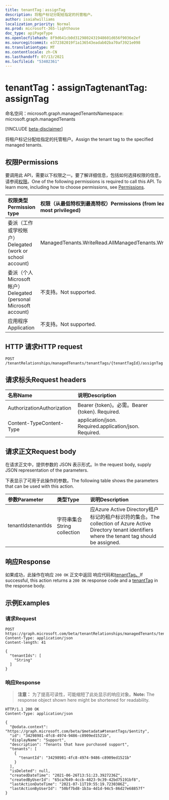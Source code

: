 ```yaml
---
title: tenantTag：assignTag
description: 将租户标记分配给指定的托管租户。
author: isaiahwilliams
localization_priority: Normal
ms.prod: microsoft-365-lighthouse
doc_type: apiPageType
ms.openlocfilehash: 8f9d641cb0d3129802431948601d656f9036e2ef
ms.sourcegitcommit: e372382019f1a136543eadab02ba70af3921e098
ms.translationtype: MT
ms.contentlocale: zh-CN
ms.lasthandoff: 07/13/2021
ms.locfileid: "53402361"
---
```

# <a name="tenanttag-assigntag"></a><span data-ttu-id="d39aa-103">tenantTag：assignTag</span><span class="sxs-lookup"><span data-stu-id="d39aa-103">tenantTag: assignTag</span></span>
<span data-ttu-id="d39aa-104">命名空间：microsoft.graph.managedTenants</span><span class="sxs-lookup"><span data-stu-id="d39aa-104">Namespace: microsoft.graph.managedTenants</span></span>

[!INCLUDE [beta-disclaimer](../../includes/beta-disclaimer.md)]

<span data-ttu-id="d39aa-105">将租户标记分配给指定的托管租户。</span><span class="sxs-lookup"><span data-stu-id="d39aa-105">Assign the tenant tag to the specified managed tenants.</span></span>

## <a name="permissions"></a><span data-ttu-id="d39aa-106">权限</span><span class="sxs-lookup"><span data-stu-id="d39aa-106">Permissions</span></span>
<span data-ttu-id="d39aa-p101">要调用此 API，需要以下权限之一。要了解详细信息，包括如何选择权限的信息，请参阅[权限](/graph/permissions-reference)。</span><span class="sxs-lookup"><span data-stu-id="d39aa-p101">One of the following permissions is required to call this API. To learn more, including how to choose permissions, see [Permissions](/graph/permissions-reference).</span></span>

|<span data-ttu-id="d39aa-109">权限类型</span><span class="sxs-lookup"><span data-stu-id="d39aa-109">Permission type</span></span>|<span data-ttu-id="d39aa-110">权限（从最低特权到最高特权）</span><span class="sxs-lookup"><span data-stu-id="d39aa-110">Permissions (from least to most privileged)</span></span>|
|:---|:---|
|<span data-ttu-id="d39aa-111">委派（工作或学校帐户）</span><span class="sxs-lookup"><span data-stu-id="d39aa-111">Delegated (work or school account)</span></span>|<span data-ttu-id="d39aa-112">ManagedTenants.WriteRead.All</span><span class="sxs-lookup"><span data-stu-id="d39aa-112">ManagedTenants.WriteRead.All</span></span>|
|<span data-ttu-id="d39aa-113">委派（个人 Microsoft 帐户）</span><span class="sxs-lookup"><span data-stu-id="d39aa-113">Delegated (personal Microsoft account)</span></span>|<span data-ttu-id="d39aa-114">不支持。</span><span class="sxs-lookup"><span data-stu-id="d39aa-114">Not supported.</span></span>|
|<span data-ttu-id="d39aa-115">应用程序</span><span class="sxs-lookup"><span data-stu-id="d39aa-115">Application</span></span>|<span data-ttu-id="d39aa-116">不支持。</span><span class="sxs-lookup"><span data-stu-id="d39aa-116">Not supported.</span></span>|

## <a name="http-request"></a><span data-ttu-id="d39aa-117">HTTP 请求</span><span class="sxs-lookup"><span data-stu-id="d39aa-117">HTTP request</span></span>

<!-- {
  "blockType": "ignored"
}
-->
``` http
POST /tenantRelationships/managedTenants/tenantTags/{tenantTagId}/assignTag
```

## <a name="request-headers"></a><span data-ttu-id="d39aa-118">请求标头</span><span class="sxs-lookup"><span data-stu-id="d39aa-118">Request headers</span></span>
|<span data-ttu-id="d39aa-119">名称</span><span class="sxs-lookup"><span data-stu-id="d39aa-119">Name</span></span>|<span data-ttu-id="d39aa-120">说明</span><span class="sxs-lookup"><span data-stu-id="d39aa-120">Description</span></span>|
|:---|:---|
|<span data-ttu-id="d39aa-121">Authorization</span><span class="sxs-lookup"><span data-stu-id="d39aa-121">Authorization</span></span>|<span data-ttu-id="d39aa-p102">Bearer {token}。必需。</span><span class="sxs-lookup"><span data-stu-id="d39aa-p102">Bearer {token}. Required.</span></span>|
|<span data-ttu-id="d39aa-124">Content-Type</span><span class="sxs-lookup"><span data-stu-id="d39aa-124">Content-Type</span></span>|<span data-ttu-id="d39aa-p103">application/json. Required.</span><span class="sxs-lookup"><span data-stu-id="d39aa-p103">application/json. Required.</span></span>|

## <a name="request-body"></a><span data-ttu-id="d39aa-127">请求正文</span><span class="sxs-lookup"><span data-stu-id="d39aa-127">Request body</span></span>
<span data-ttu-id="d39aa-128">在请求正文中，提供参数的 JSON 表示形式。</span><span class="sxs-lookup"><span data-stu-id="d39aa-128">In the request body, supply JSON representation of the parameters.</span></span>

<span data-ttu-id="d39aa-129">下表显示了可用于此操作的参数。</span><span class="sxs-lookup"><span data-stu-id="d39aa-129">The following table shows the parameters that can be used with this action.</span></span>

|<span data-ttu-id="d39aa-130">参数</span><span class="sxs-lookup"><span data-stu-id="d39aa-130">Parameter</span></span>|<span data-ttu-id="d39aa-131">类型</span><span class="sxs-lookup"><span data-stu-id="d39aa-131">Type</span></span>|<span data-ttu-id="d39aa-132">说明</span><span class="sxs-lookup"><span data-stu-id="d39aa-132">Description</span></span>|
|:---|:---|:---|
|<span data-ttu-id="d39aa-133">tenantIds</span><span class="sxs-lookup"><span data-stu-id="d39aa-133">tenantIds</span></span>|<span data-ttu-id="d39aa-134">字符串集合</span><span class="sxs-lookup"><span data-stu-id="d39aa-134">String collection</span></span>|<span data-ttu-id="d39aa-135">应Azure Active Directory租户标记的租户标识符的集合。</span><span class="sxs-lookup"><span data-stu-id="d39aa-135">The collection of Azure Active Directory tenant identifiers where the tenant tag should be assigned.</span></span>|

## <a name="response"></a><span data-ttu-id="d39aa-136">响应</span><span class="sxs-lookup"><span data-stu-id="d39aa-136">Response</span></span>

<span data-ttu-id="d39aa-137">如果成功，此操作在响应 `200 OK` 正文中返回 响应代码和[tenantTag。](../resources/managedtenants-tenanttag.md)</span><span class="sxs-lookup"><span data-stu-id="d39aa-137">If successful, this action returns a `200 OK` response code and a [tenantTag](../resources/managedtenants-tenanttag.md) in the response body.</span></span>

## <a name="examples"></a><span data-ttu-id="d39aa-138">示例</span><span class="sxs-lookup"><span data-stu-id="d39aa-138">Examples</span></span>

### <a name="request"></a><span data-ttu-id="d39aa-139">请求</span><span class="sxs-lookup"><span data-stu-id="d39aa-139">Request</span></span>
<!-- {
  "blockType": "request",
  "name": "tenanttag_assigntag"
}
-->
``` http
POST https://graph.microsoft.com/beta/tenantRelationships/managedTenants/tenantTags/{tenantTagId}/assignTag
Content-Type: application/json
Content-length: 41

{
  "tenantIds": [
    "String"
  ]
}
```

### <a name="response"></a><span data-ttu-id="d39aa-140">响应</span><span class="sxs-lookup"><span data-stu-id="d39aa-140">Response</span></span>
><span data-ttu-id="d39aa-141">**注意：** 为了提高可读性，可能缩短了此处显示的响应对象。</span><span class="sxs-lookup"><span data-stu-id="d39aa-141">**Note:** The response object shown here might be shortened for readability.</span></span>
<!-- {
  "blockType": "response",
  "truncated": true,
  "@odata.type": "microsoft.graph.managedTenants.tenantTag"
}
-->
``` http
HTTP/1.1 200 OK
Content-Type: application/json

{
  "@odata.context": "https://graph.microsoft.com/beta/$metadata#tenantTags/$entity",
  "id": "34298981-4fc8-4974-9486-c8909ed1521b",
  "displayName": "Support",
  "description": "Tenants that have purchased support",
  "tenants": [
    {
      "tenantId": "34298981-4fc8-4974-9486-c8909ed1521b"
    }
  ],
  "isDeleted": null,
  "createdDateTime": "2021-06-26T13:51:23.3927236Z",
  "createdByUserId": "65ca7649-4ccb-4823-9c39-42bd75191bf8",
  "lastActionDateTime": "2021-07-11T19:55:19.7230386Z",
  "lastActionByUserId": "50bf7bd8-1b3a-4d1d-94c5-86d27e68857f"
}
```
